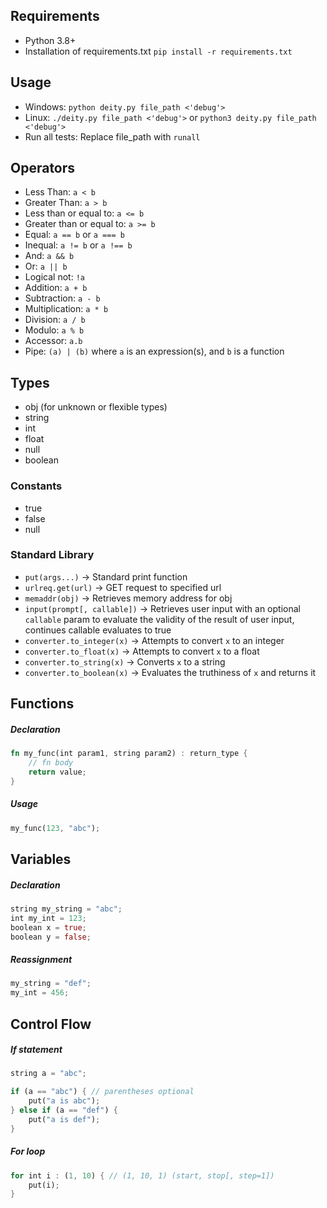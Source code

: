 ## Requirements
* Python 3.8+
* Installation of requirements.txt `pip install -r requirements.txt`

## Usage
* Windows: `python deity.py file_path <'debug'>`
* Linux: `./deity.py file_path <'debug'>` or `python3 deity.py file_path <'debug'>`
* Run all tests: Replace file_path with `runall`

## Operators
* Less Than: `a < b`
* Greater Than: `a > b`
* Less than or equal to: `a <= b`
* Greater than or equal to: `a >= b`
* Equal: `a == b` or `a === b`
* Inequal: `a != b` or `a !== b`
* And: `a && b`
* Or: `a || b`
* Logical not: `!a`
* Addition: `a + b`
* Subtraction: `a - b`
* Multiplication: `a * b`
* Division: `a / b`
* Modulo: `a % b`
* Accessor: `a.b`
* Pipe: `(a) | (b)` where `a` is an expression(s), and `b` is a function

## Types
* obj (for unknown or flexible types)
* string
* int
* float
* null
* boolean

### Constants
* true
* false
* null

### Standard Library
* `put(args...)` -> Standard print function
* `urlreq.get(url)` -> GET request to specified url
* `memaddr(obj)` -> Retrieves memory address for obj
* `input(prompt[, callable])` -> Retrieves user input with an optional `callable` param to evaluate the validity of the result of user input, continues callable evaluates to true
* `converter.to_integer(x)` -> Attempts to convert `x` to an integer
* `converter.to_float(x)` -> Attempts to convert `x` to a float
* `converter.to_string(x)` -> Converts `x` to a string
* `converter.to_boolean(x)` -> Evaluates the truthiness of `x` and returns it

## Functions

##### Declaration
```rust
fn my_func(int param1, string param2) : return_type {
    // fn body
    return value;
}
```

##### Usage
```rust
my_func(123, "abc");
```

## Variables

##### Declaration
```rust
string my_string = "abc";
int my_int = 123;
boolean x = true;
boolean y = false;
```

##### Reassignment
```rust
my_string = "def";
my_int = 456;
```

## Control Flow

##### If statement
```rust
string a = "abc";

if (a == "abc") { // parentheses optional
    put("a is abc");
} else if (a == "def") {
    put("a is def");
}
```

##### For loop
```rust
for int i : (1, 10) { // (1, 10, 1) (start, stop[, step=1])
    put(i);
}
```